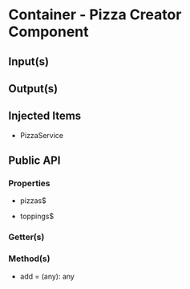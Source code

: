 # Container - Pizza Creator Component

## Input(s)

## Output(s)

## Injected Items

- PizzaService

## Public API

### Properties

- pizzas\$

- toppings\$

### Getter(s)

### Method(s)

<!-- Fix this. We can type it -->

- add = (any): any
